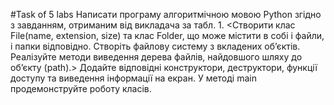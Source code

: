 #Task of 5 labs
Написати програму алгоритмічною мовою Python згідно з завданням, отриманим від викладача за табл. 1. 
<Створити клас File(name, extension, size) та клас Folder, що може містити в собі і файли, і папки відповідно. 
Створіть файлову систему з вкладених об’єктів. Реалізуйте методи виведення дерева файлів, найдовшого шляху до об’єкту (path).>
Додайте відповідні конструктори, деструктори, функції доступу та виведення інформації на екран. У методі main продемонструйте роботу класів.
